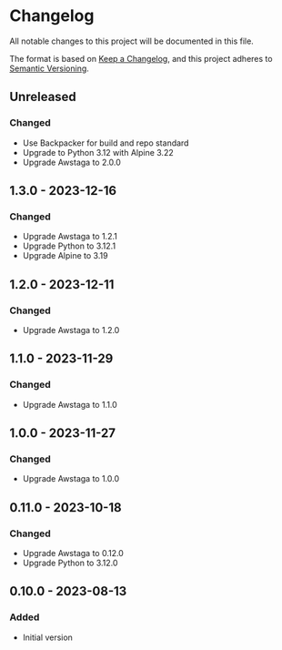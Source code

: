 # Changelog

All notable changes to this project will be documented in this file.

The format is based on [Keep a Changelog](https://keepachangelog.com/en/1.0.0/),
and this project adheres to [Semantic Versioning](https://semver.org/spec/v2.0.0.html).

## Unreleased

### Changed
- Use Backpacker for build and repo standard
- Upgrade to Python 3.12 with Alpine 3.22
- Upgrade Awstaga to 2.0.0

## 1.3.0 - 2023-12-16
### Changed
- Upgrade Awstaga to 1.2.1
- Upgrade Python to 3.12.1
- Upgrade Alpine to 3.19

## 1.2.0 - 2023-12-11
### Changed
- Upgrade Awstaga to 1.2.0

## 1.1.0 - 2023-11-29
### Changed
- Upgrade Awstaga to 1.1.0

## 1.0.0 - 2023-11-27
### Changed
- Upgrade Awstaga to 1.0.0

## 0.11.0 - 2023-10-18
### Changed
- Upgrade Awstaga to 0.12.0
- Upgrade Python to 3.12.0

## 0.10.0 - 2023-08-13
### Added
- Initial version
